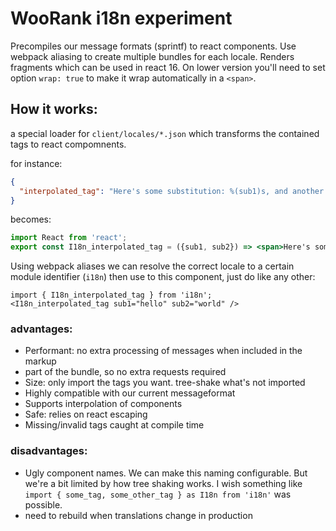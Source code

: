 # WooRank i18n experiment

Precompiles our message formats (sprintf) to react components.
Use webpack aliasing to create multiple bundles for each locale.
Renders fragments which can be used in react 16. On lower version you'll need to set option `wrap: true` to make it wrap automatically in a `<span>`.


## How it works:

a special loader for `client/locales/*.json` which transforms the contained tags to react compomnents.

for instance:

```json
{
  "interpolated_tag": "Here's some substitution: %(sub1)s, and another: %(sub2)s"
}
```

becomes:

```jsx
import React from 'react';
export const I18n_interpolated_tag = ({sub1, sub2}) => <span>Here's some substitution: {sub1}, and another: {sub2}</span>;
```

Using webpack aliases we can resolve the correct locale to a certain module identifier (`i18n`)
then use to this component, just do like any other:

```
import { I18n_interpolated_tag } from 'i18n';
<I18n_interpolated_tag sub1="hello" sub2="world" />
```

### advantages:
* Performant: no extra processing of messages when included in the markup
* part of the bundle, so no extra requests required
* Size: only import the tags you want. tree-shake what's not imported
* Highly compatible with our current messageformat
* Supports interpolation of components
* Safe: relies on react escaping
* Missing/invalid tags caught at compile time

### disadvantages:
* Ugly component names. We can make this naming configurable. But we're a bit limited by how tree shaking works. I wish something like `import { some_tag, some_other_tag } as I18n from 'i18n'` was possible.
* need to rebuild when translations change in production
